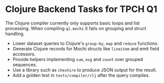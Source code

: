 # Clojure Backend Tasks for TPCH Q1

The Clojure compiler currently only supports basic loops and list processing. When
compiling `q1.mochi` it fails on grouping and struct handling.

- Lower dataset queries to Clojure's `group-by`, `map` and `reduce` functions.
- Generate Clojure records for Mochi structs like `lineitem` and emit field accessors.
- Provide helpers implementing `sum`, `avg` and `count` over grouped sequences.
- Use a library such as `cheshire` to produce JSON output for the result.
- Add a golden test in `tests/compiler/clj` after the query compiles.
